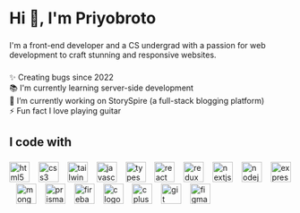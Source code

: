 <h1 align="left">Hi 👋, I'm Priyobroto</h1>

###

<p align="left">I'm a front-end developer and a CS undergrad with a passion for web development to craft stunning and responsive websites.</p>

###

<p align="left">✨ Creating bugs since 2022<br>📚 I'm currently learning server-side development<br>🔭 I’m currently working on StorySpire (a full-stack blogging platform)<br>⚡ Fun fact I love playing guitar</p>

###

<h2 align="left">I code with</h2>

###

<div align="left">
  <img src="https://cdn.simpleicons.org/html5/E34F26" height="36" alt="html5 logo"  />
  <img width="8" />
  <img src="https://cdn.simpleicons.org/css3/1572B6" height="36" alt="css3 logo"  />
  <img width="8" />
  <img src="https://cdn.simpleicons.org/tailwindcss/06B6D4" height="36" alt="tailwindcss logo"  />
  <img width="8" />
  <img src="https://cdn.simpleicons.org/javascript/F7DF1E" height="36" alt="javascript logo"  />
  <img width="8" />
  <img src="https://cdn.simpleicons.org/typescript/3178C6" height="36" alt="typescript logo"  />
  <img width="8" />
  <img src="https://cdn.simpleicons.org/react/61DAFB" height="36" alt="react logo"  />
  <img width="8" />
  <img src="https://cdn.simpleicons.org/redux/764ABC" height="36" alt="redux logo"  />
  <img width="8" />
  <img src="https://cdn.simpleicons.org/nextdotjs/000000" height="36" alt="nextjs logo"  />
  <img width="8" />
  <img src="https://cdn.simpleicons.org/nodedotjs/339933" height="36" alt="nodejs logo"  />
  <img width="8" />
  <img src="https://cdn.simpleicons.org/express/000000" height="36" alt="express logo"  />
  <img width="8" />
  <img src="https://cdn.simpleicons.org/mongodb/47A248" height="36" alt="mongodb logo"  />
  <img width="8" />
  <img src="https://cdn.simpleicons.org/prisma/2D3748" height="36" alt="prisma logo"  />
  <img width="8" />
  <img src="https://cdn.simpleicons.org/firebase/FFCA28" height="36" alt="firebase logo"  />
  <img width="8" />
  <img src="https://cdn.simpleicons.org/c/A8B9CC" height="36" alt="c logo"  />
  <img width="8" />
  <img src="https://cdn.simpleicons.org/c++/00599C" height="36" alt="cplusplus logo"  />
  <img width="8" />
  <img src="https://cdn.simpleicons.org/git/F05032" height="36" alt="git logo"  />
  <img width="8" />
  <img src="https://cdn.simpleicons.org/figma/F24E1E" height="36" alt="figma logo"  />
</div>

###
